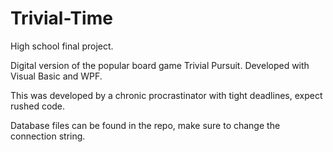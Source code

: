 # Trivial-Time

High school final project.

Digital version of the popular board game Trivial Pursuit. Developed with Visual Basic and WPF.

This was developed by a chronic procrastinator with tight deadlines, expect rushed code.

Database files can be found in the repo, make sure to change the connection string.
